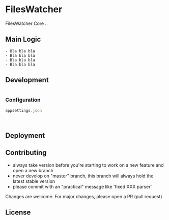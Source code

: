 # FilesWatcher

FilesWatcher Core .. 

## Main Logic

```
- Bla bla bla
- Bla bla bla
- Bla bla bla
- Bla bla bla

```
## Development

```
```
### Configuration


```ruby
appsettings.json
```
  


```json
  
```
  
## Deployment


## Contributing
- always take version before you're starting to work on a new feature and open a new branch
- never develop on "master" branch, this branch will always hold the latest stable version
- please commit with an "practical" message like 'fixed XXX parser'


Changes are welcome. For major changes, please open a PR (pull request)

## License
